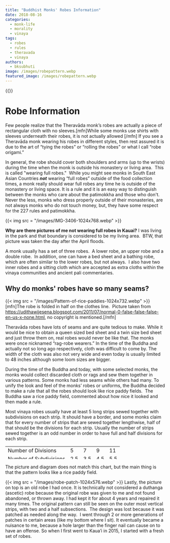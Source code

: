 ```yaml
---
title: "Buddhist Monks' Robes Information"
date: 2018-08-16
categories: 
  - monk-life
  - morality
  - vinaya
tags: 
  - robes
  - rules
  - theravada
  - vinaya
authors: 
  - bksubhuti
image: /images/robepattern.webp
featured_image: /images/robepattern.webp
---
```


{{<image-with-caption src="/images/robepattern.webp" caption="Sewing pattern from BMC 1 (creative-commons, Thanissaro Bhikkhu)">}}

# Robe Information

Few people realize that the Theravāda monk’s robes are actually a piece of rectangular cloth with no sleeves.\[mfn\]While some monks use shirts with sleeves underneath their robes, it is not actually allowed \[/mfn\] If you see a Theravāda monk wearing his robes in different styles, then rest assured it is due to the art of “tying the robes” or “rolling the robes” or what I call “robe origami.”

In general, the robe should cover both shoulders and arms (up to the wrists) during the time when the monk is outside his monastery or living area.  This is called "wearing full robes."  While you might see monks in South East Asian Countries **_not_** wearing “full robes” outside of the food collection times, a monk really should wear full robes any time he is outside of the monastery or living space. It is a rule and it is an easy way to distinguish between the monks who care about the patimokkha and those who don't.  Never the less, monks who dress properly outside of their monasteries, are not always monks who do not touch money, but, they have some respect for the 227 rules and patimokkha.

{{< img src = "/images/IMG-3406-1024x768.webp" >}}

**Why are there pictures of me not wearing full robes in Kauai?** I was living in the park and that boundary is considered to be my living area.  BTW, that picture was taken the day after the April floods.

A monk usually has a set of three robes.  A lower robe, an upper robe and a double robe.  In addition, one can have a bed sheet and a bathing robe, which are often similar to the lower robes, but not always.  I also have two inner robes and a sitting cloth which are accepted as extra cloths within the vinaya communities and ancient pali commentaries.

## Why do monks' robes have so many seams?

{{< img src = "/images/Pattern-of-rice-paddies-1024x732.webp" >}}\[mfn\]The robe is folded in half on the clothes line.  Picture taken from https://udithawijesena.blogspot.com/2011/07/normal-0-false-false-false-en-us-x-none.html, no copyright is mentioned.\[/mfn\]

Theravāda robes have lots of seams and are quite tedious to make. While it would be nice to obtain a queen sized bed sheet and a twin size bed sheet and just throw them on, real robes would never be like that. The monks were once nicknamed “rag-robe wearers.” In the time of the Buddha and actually not so long ago respectively, cloth was difficult to come by. The width of the cloth was also not very wide and even today is usually limited to 48 inches although some loom sizes are bigger.

During the time of the Buddha and today, with some selected monks, the monks would collect discarded cloth or rags and sew them together in various patterns. Some monks had less seams while others had many. To unify the look and feel of the monks’ robes or uniforms, the Buddha decided to make a rule that all the robes should look like rice paddy fields.  The Buddha saw a rice paddy field, commented about how nice it looked and then made a rule.

Most vinaya robes usually have at least 5 long strips sewed together with subdivisions on each strip. It should have a border, and some monks claim that for every number of strips that are sewed together lengthwise, half of that should be the divisions for each strip. Usually the number of strips sewed together is an odd number in order to have full and half divisions for each strip.

<table style="height: 40px;" width="491"><tbody><tr><td>Number of Divisions</td><td>5</td><td>7</td><td>9</td><td>11</td></tr><tr><td>Number of Subdivisions</td><td>2.5</td><td>3.5</td><td>4.5</td><td>5.5</td></tr></tbody></table>

The picture and diagram does not match this chart, but the main thing is that the pattern looks like a rice paddy field.

{{< img src = "/images/robe-patch-1024x576.webp" >}} Lastly, the picture on top is an old robe I had once. It is technically not considered a duthanga (ascetic) robe because the original robe was given to me and not found abandoned, or thrown away. I had kept it for about 4 years and repaired it many times. The original pattern can still be seen on the outer most vertical strips, with two and a half subsections.  The design was lost because it was patched as needed along the way.  I went through 2 or more generations of patches in certain areas (like my bottom where I sit). It eventually became a nuisance to me, because a hole larger than the finger nail can cause on to have an offense. So when I first went to Kaua’i in 2015, I started with a fresh set of robes.
